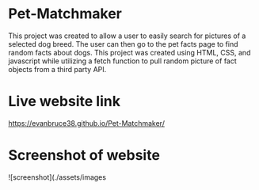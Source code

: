 # Pet-Matchmaker
This project was created to allow a user to easily search for pictures of a selected dog breed. The user can then go to the pet facts page to find random facts about dogs. This project was created using HTML, CSS, and javascript while utilizing a fetch function to pull random picture of fact objects from a third party API.



# Live website link
https://evanbruce38.github.io/Pet-Matchmaker/


# Screenshot of website
![screenshot](./assets/images